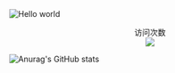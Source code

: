 <img src="https://raw.githubusercontent.com/sagar-viradiya/sagar-viradiya/master/resources/banner.png" alt="Hello world">

<p align="center"> 
  访问次数<br>
  <img src="https://profile-counter.glitch.me/askll-star/count.svg" />
</p>

![Anurag's GitHub stats](https://github-readme-stats.vercel.app/api?username=askll-star&show_icons=true&theme=holi)